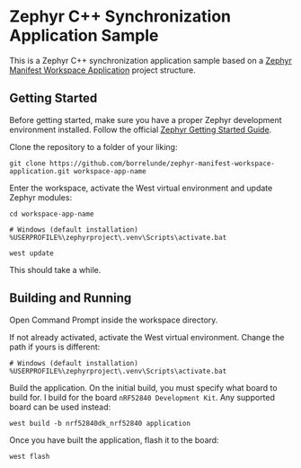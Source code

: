 # Zephyr C++ Synchronization Application Sample

This is a Zephyr C++ synchronization application sample based on a [Zephyr Manifest Workspace Application](https://github.com/borrelunde/zephyr-manifest-workspace-application) project structure.

## Getting Started

Before getting started, make sure you have a proper Zephyr development environment installed. Follow the official [Zephyr Getting Started Guide](https://docs.zephyrproject.org/latest/develop/getting_started/index.html).

Clone the repository to a folder of your liking:

```shell
git clone https://github.com/borrelunde/zephyr-manifest-workspace-application.git workspace-app-name
```

Enter the workspace, activate the West virtual environment and update Zephyr modules:

```shell
cd workspace-app-name

# Windows (default installation)
%USERPROFILE%\zephyrproject\.venv\Scripts\activate.bat

west update
```

This should take a while.

## Building and Running

Open Command Prompt inside the workspace directory.

If not already activated, activate the West virtual environment. Change the path if yours is different:

```shell
# Windows (default installation)
%USERPROFILE%\zephyrproject\.venv\Scripts\activate.bat
```

Build the application. On the initial build, you must specify what board to build for. I build for the board `nRF52840 Development Kit`. Any supported board can be used instead:

```shell
west build -b nrf52840dk_nrf52840 application
```

Once you have built the application, flash it to the board:

```shell
west flash
```
